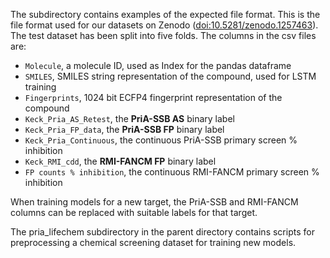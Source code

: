 The subdirectory contains examples of the expected file format.
This is the file format used for our datasets on Zenodo ([doi:10.5281/zenodo.1257463](https://doi.org/10.5281/zenodo.1257463)).
The test dataset has been split into five folds.
The columns in the csv files are:
* `Molecule`, a molecule ID, used as Index for the pandas dataframe
* `SMILES`, SMILES string representation of the compound, used for LSTM training
* `Fingerprints`, 1024 bit ECFP4 fingerprint representation of the compound
* `Keck_Pria_AS_Retest`, the **PriA-SSB AS** binary label
* `Keck_Pria_FP_data`, the **PriA-SSB FP** binary label
* `Keck_Pria_Continuous`, the continuous PriA-SSB primary screen % inhibition
* `Keck_RMI_cdd`, the **RMI-FANCM FP** binary label
* `FP counts % inhibition`, the continuous RMI-FANCM primary screen % inhibition

When training models for a new target, the PriA-SSB and RMI-FANCM columns can be replaced with suitable labels for that target.

The pria_lifechem subdirectory in the parent directory contains scripts for preprocessing a chemical screening dataset for training new models.
